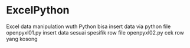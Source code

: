 # ExcelPython
Excel data manipulation wuth Python
bisa insert data via python 
file openpyxl01.py insert data sesuai spesifik row
file openpyxl02.py cek row yang kosong
